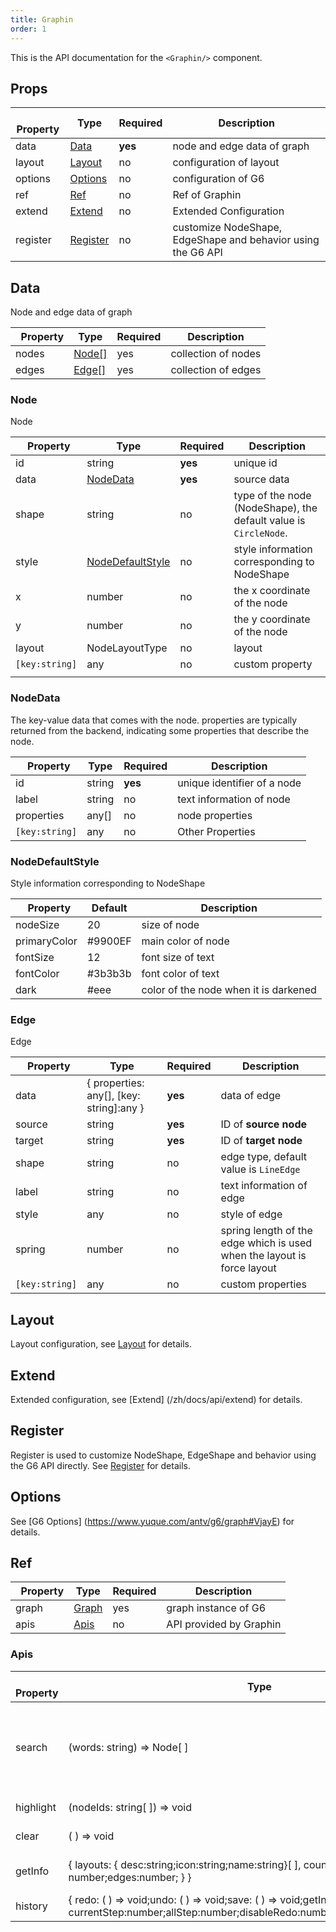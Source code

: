 ```yaml
---
title: Graphin
order: 1
---
```


This is the API documentation for the `<Graphin/>` component.

## Props

|   Property   | Type                  | Required | Description          |
| -------- | --------------------- | -------- | ------------- |
| data     | [Data](#data)         | **yes** | node and edge data of graph      |
| layout   | [Layout](#layout)     | no       | configuration of layout     |
| options  | [Options](#option)    | no       |  configuration of G6     |
| ref      | [Ref](#ref)           | no       |  Ref of Graphin    |
| extend   | [Extend](#extend)     | no       | Extended Configuration   |
| register | [Register](#register) | no       | customize NodeShape, EdgeShape and behavior using the G6 API |

## Data

Node and edge data of graph

|   Property | Type                   | Required | Description       |
| ------ | ---------------------- | -------- | ---------- |
| nodes  | [Node[]](#node) | yes       | collection of nodes |
| edges  | [Edge[]](#edge) | yes       | collection of edges   |

### Node

Node

|   Property         | Type                                  | Required | Description                                              |
| -------------- | ------------------------------------- | -------- | ------------------------------------------------- |
| id             | string                              | **yes** | unique id                              |
| data           | [NodeData](#nodedata)                 | **yes** | source data |
| shape          | string                              | no       | type of the node (NodeShape), the default value is `CircleNode`. |
| style          | [NodeDefaultStyle](#nodedefaultstyle) | no       | style information corresponding to NodeShape               |
| x              | number                              | no       | the x coordinate of the node                              |
| y              | number                              | no       | the y coordinate of the node                          |
| layout         | NodeLayoutType                    | no       | layout                                 |
| `[key:string]` | any                                 | no       | custom property              |
|                |

### NodeData

The key-value data that comes with the node. properties are typically returned from the backend, indicating some properties that describe the node.

|   Property         | Type     | Required | Description                    |
| -------------- | -------- | -------- | ----------------------- |
| id             | string | **yes** | unique identifier of a node |
| label          | string | no       | text information of node          |
| properties     | any[]    | no       | node properties              |
| `[key:string]` | any    | no       | Other Properties                 |

### NodeDefaultStyle

Style information corresponding to NodeShape

|   Property       | Default    | Description           |
| ------------ | --------- | -------------- |
| nodeSize     | 20        | size of node     |
| primaryColor | #9900EF | main color of node |
| fontSize     | 12        | font size of text |
| fontColor    | #3b3b3b | font color of text |
| dark         | #eee    | color of the node when it is darkened      |

### Edge

Edge

|   Property         | Type     | Required | Description                         |
| -------------- | -------- | -------- | ---------------------------- |
| data           | { properties: any[], [key: string]:any }     | **yes** | data of edge               |
| source         | string | **yes** | ID of **source node**       |
| target         | string | **yes** | ID of **target node**         |
| shape          | string | no       | edge type, default value is `LineEdge` |
| label          | string | no       | text information of edge                    |
| style          | any    | no       | style of edge                  |
| spring         | number  | no       | spring length of the edge which is used when the layout is force layout     |
| `[key:string]` | any    | no       | custom properties    |

## Layout

Layout configuration, see [Layout](/zh/docs/api/layout) for details.

## Extend

Extended configuration, see [Extend] (/zh/docs/api/extend) for details.


## Register

Register is used to customize NodeShape, EdgeShape and behavior using the G6 API directly. See [Register](/zh/docs/api/register) for details.

## Options

See [G6 Options] (https://www.yuque.com/antv/g6/graph#VjayE) for details.


## Ref

|   Property | Type  | Required | Description        |
| ------ | ----- | -------- | ----------- |
| graph  | [Graph](https://www.yuque.com/antv/g6/graph) | yes       | graph instance of G6 |
| apis   | [Apis](#apis)  | no       | API provided by Graphin        |


### Apis


|   Property    | Type                                                                                                                                              | Description                                                 |
| --------- | ------------------------------------------------------------------------------------------------------------------------------------------------- | ---------------------------------------------------- |
| search    | (words: string) => Node[ ]                                                                                                                         | search for nodes, keywords can be id, label, or value of property  |
| highlight | (nodeIds: string[ ]) => void                                                                                                                       | highlight Node                                             |
| clear     | ( ) => void                                                                                                                                        | reset Graphin                                         |
| getInfo   | { layouts: { desc:string;icon:string;name:string}[ ], count: { nodes: number;edges:number; } }                                                     | get rendering data                                            |
| history   | { redo: ( ) => void;undo: ( ) => void;save: ( ) => void;getInfo: ( ) => { currentStep:number;allStep:number;disableRedo:number;disableUndo:number;};} |   History of Operations    


